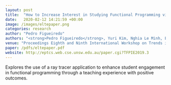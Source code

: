 ```yaml
---
layout: post
title:  "How to Increase Interest in Studying Functional Programming via Interdisciplinary Application"
date:   2020-02-12 14:21:59 +00:00
image: /images/eltepaper.png
categories: research
author: "Pedro Figueiredo"
authors: "<strong>Pedro Figueiredo</strong>, Yuri Kim, Nghia Le Minh, Evan Sitt, Xue Ying, Viktória Zsók"
venue: "Proceedings Eighth and Ninth International Workshop on Trends in Functional Programming in Education"
paper: /pdfs/eltepaper.pdf
website: http://eptcs.web.cse.unsw.edu.au/paper.cgi?TFPIE2019.3
---
```

Explores the use of a ray tracer application to enhance student engagement in functional programming through a teaching experience with positive outcomes.